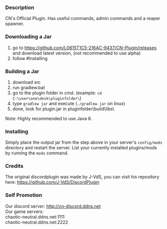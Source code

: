 ### Description
CN's Official Plugin. Has useful commands, admin commands and a reaper spawner.

### Downloading a Jar
1) go to https://github.com/L0615T1C5-216AC-9437/CN-Plugin/releases and download latest version, (not recommended to use alpha)
2) follow #Installing

### Building a Jar

1) download src
2) run gradlew.bat
3) go to the plugin folder in cmd. (example: `cd C:\user\one\desk\pluginfolder\`)
4) type `gradlew jar` and execute (`./gradlew jar` on linux)
5) done, look for plugin.jar in pluginfolder\build\libs\

Note: Highly recommended to use Java 8.

### Installing

Simply place the output jar from the step above in your server's `config/mods` directory and restart the server.
List your currently installed plugins/mods by running the `mods` command.

### Credits
The original discordplugin was made by J-VdS, you can visit his repository here: https://github.com/J-VdS/DiscordPlugin

### Self Promotion
Our discord server: http://cn-discord.ddns.net  
Our game servers:  
chaotic-neutral.ddns.net:1111  
chaotic-neutral.ddns.net:2222  
